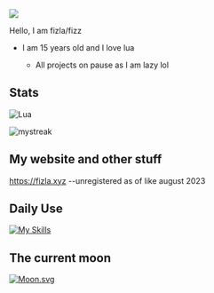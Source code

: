 <img src="https://cdn.e-z.host/e-zimagehosting/91c2160e-c321-4d86-8164-48ba5a65484b/dgb1zybo.png">



Hello, I am fizla/fizz

- I am 15 years old and I love lua

  - All projects on pause as I am lazy lol

## Stats


![Lua](https://img.shields.io/badge/lua-%232C2D72.svg?style=for-the-badge&logo=lua&logoColor=white)

<img src="https://github-readme-streak-stats.herokuapp.com/?user=tehfizla&theme=tokyonight" alt="mystreak"/>

## My website and other stuff

https://fizla.xyz --unregistered as of like august 2023

## Daily Use

[![My Skills](https://skillicons.dev/icons?i=lua,discord,github,vscode)](https://skillicons.dev)

## The current moon

[![Moon.svg](https://moon-svg.minung.dev/moon.svg?theme=basic)](https://moon-svg.minung.dev)

